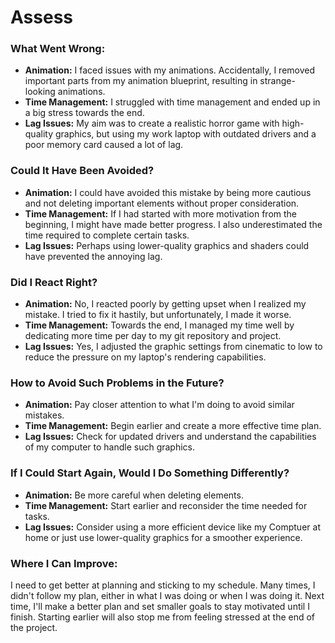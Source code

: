 # Assess

### What Went Wrong:
- **Animation:** I faced issues with my animations. Accidentally, I removed important parts from my animation blueprint, resulting in strange-looking animations.
- **Time Management:** I struggled with time management and ended up in a big stress towards the end.
- **Lag Issues:** My aim was to create a realistic horror game with high-quality graphics, but using my work laptop with outdated drivers and a poor memory card caused a lot of lag.

### Could It Have Been Avoided?
- **Animation:** I could have avoided this mistake by being more cautious and not deleting important elements without proper consideration.
- **Time Management:** If I had started with more motivation from the beginning, I might have made better progress. I also underestimated the time required to complete certain tasks.
- **Lag Issues:** Perhaps using lower-quality graphics and shaders could have prevented the annoying lag.

### Did I React Right?
- **Animation:** No, I reacted poorly by getting upset when I realized my mistake. I tried to fix it hastily, but unfortunately, I made it worse.
- **Time Management:** Towards the end, I managed my time well by dedicating more time per day to my git repository and project.
- **Lag Issues:** Yes, I adjusted the graphic settings from cinematic to low to reduce the pressure on my laptop's rendering capabilities.

### How to Avoid Such Problems in the Future?
- **Animation:** Pay closer attention to what I'm doing to avoid similar mistakes.
- **Time Management:** Begin earlier and create a more effective time plan.
- **Lag Issues:** Check for updated drivers and understand the capabilities of my computer to handle such graphics.

### If I Could Start Again, Would I Do Something Differently?
- **Animation:** Be more careful when deleting elements.
- **Time Management:** Start earlier and reconsider the time needed for tasks.
- **Lag Issues:** Consider using a more efficient device like my Comptuer at home or just use lower-quality graphics for a smoother experience.

### Where I Can Improve:
I need to get better at planning and sticking to my schedule. Many times, I didn't follow my plan, either in what I was doing or when I was doing it. Next time, I'll make a better plan and set smaller goals to stay motivated until I finish. Starting earlier will also stop me from feeling stressed at the end of the project.
